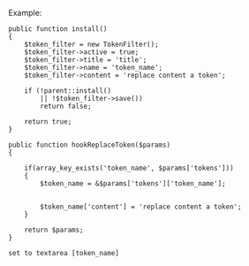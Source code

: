 Example:

    public function install()
    {
        $token_filter = new TokenFilter();
        $token_filter->active = true;
        $token_filter->title = 'title';
        $token_filter->name = 'token_name';
        $token_filter->content = 'replace content a token';

        if (!parent::install()
            || !$token_filter->save())
            return false;

        return true;
    }

    public function hookReplaceToken($params)
    {

        if(array_key_exists('token_name', $params['tokens']))
        {
            $token_name = &$params['tokens']['token_name'];


            $token_name['content'] = 'replace content a token';
        }

        return $params;
    }

    set to textarea [token_name]
